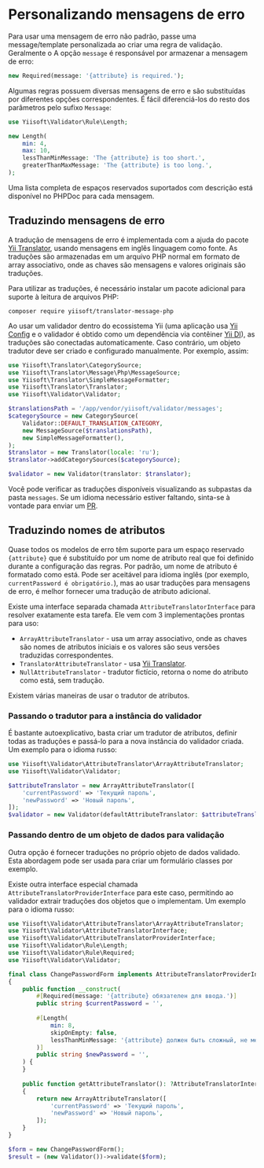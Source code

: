 # Personalizando mensagens de erro

Para usar uma mensagem de erro não padrão, passe uma message/template personalizada ao criar uma regra de validação. Geralmente o
A opção `message` é responsável por armazenar a mensagem de erro:

```php
new Required(message: '{attribute} is required.');
```

Algumas regras possuem diversas mensagens de erro e são substituídas por diferentes opções correspondentes.
É fácil diferenciá-los do resto dos parâmetros pelo sufixo `Message`:

```php
use Yiisoft\Validator\Rule\Length;

new Length(  
    min: 4,  
    max: 10,
    lessThanMinMessage: 'The {attribute} is too short.',  
    greaterThanMaxMessage: 'The {attribute} is too long.',  
);
```

Uma lista completa de espaços reservados suportados com descrição está disponível no PHPDoc para cada mensagem.

## Traduzindo mensagens de erro

A tradução de mensagens de erro é implementada com a ajuda do pacote [Yii Translator], usando mensagens em inglês
linguagem como fonte. As traduções são armazenadas em um arquivo PHP normal em formato de array associativo, onde as chaves são
mensagens e valores originais são traduções.

Para utilizar as traduções, é necessário instalar um pacote adicional para suporte à leitura de arquivos PHP:

```shell
composer require yiisoft/translator-message-php
```

Ao usar um validador dentro do ecossistema Yii (uma aplicação usa [Yii Config] e o validador é obtido como um
dependência via contêiner [Yii DI]), as traduções são conectadas automaticamente. Caso contrário, um objeto tradutor deve
ser criado e configurado manualmente. Por exemplo, assim:

```php
use Yiisoft\Translator\CategorySource;
use Yiisoft\Translator\Message\Php\MessageSource;
use Yiisoft\Translator\SimpleMessageFormatter;
use Yiisoft\Translator\Translator;
use Yiisoft\Validator\Validator;

$translationsPath = '/app/vendor/yiisoft/validator/messages';
$categorySource = new CategorySource(
    Validator::DEFAULT_TRANSLATION_CATEGORY,
    new MessageSource($translationsPath),
    new SimpleMessageFormatter(),
);
$translator = new Translator(locale: 'ru');
$translator->addCategorySources($categorySource);

$validator = new Validator(translator: $translator);
```

Você pode verificar as traduções disponíveis visualizando as subpastas da pasta `messages`. Se um idioma necessário estiver
faltando, sinta-se à vontade para enviar um [PR].

## Traduzindo nomes de atributos

Quase todos os modelos de erro têm suporte para um espaço reservado `{attribute}` que é substituído por um nome de atributo real
que foi definido durante a configuração das regras. Por padrão, um nome de atributo é formatado como está. Pode ser aceitável para
idioma inglês (por exemplo, `currentPassword é obrigatório.`), mas ao usar traduções para mensagens de erro, é
melhor fornecer uma tradução de atributo adicional.

Existe uma interface separada chamada `AttributeTranslatorInterface` para resolver exatamente esta tarefa. Ele vem com 3
implementações prontas para uso:

- `ArrayAttributeTranslator` - usa um array associativo, onde as chaves são nomes de atributos iniciais e os valores são seus
versões traduzidas correspondentes.
- `TranslatorAttributeTranslator` - usa [Yii Translator].
- `NullAttributeTranslator` - tradutor fictício, retorna o nome do atributo como está, sem tradução.

Existem várias maneiras de usar o tradutor de atributos.

### Passando o tradutor para a instância do validador

É bastante autoexplicativo, basta criar um tradutor de atributos, definir todas as traduções e passá-lo para a nova
instância do validador criada. Um exemplo para o idioma russo:

```php
use Yiisoft\Validator\AttributeTranslator\ArrayAttributeTranslator;
use Yiisoft\Validator\Validator;

$attributeTranslator = new ArrayAttributeTranslator([
    'currentPassword' => 'Текущий пароль',
    'newPassword' => 'Новый пароль',
]);
$validator = new Validator(defaultAttributeTranslator: $attributeTranslator);
```

### Passando dentro de um objeto de dados para validação

Outra opção é fornecer traduções no próprio objeto de dados validado. Esta abordagem pode ser usada para criar um formulário
classes por exemplo.

Existe outra interface especial chamada `AttributeTranslatorProviderInterface` para este caso, permitindo ao validador
extrair traduções dos objetos que o implementam. Um exemplo para o idioma russo:

```php
use Yiisoft\Validator\AttributeTranslator\ArrayAttributeTranslator;
use Yiisoft\Validator\AttributeTranslatorInterface;
use Yiisoft\Validator\AttributeTranslatorProviderInterface;
use Yiisoft\Validator\Rule\Length;
use Yiisoft\Validator\Rule\Required;
use Yiisoft\Validator\Validator;

final class ChangePasswordForm implements AttributeTranslatorProviderInterface  
{  
    public function __construct(  
        #[Required(message: '{attribute} обязателен для ввода.')]  
        public string $currentPassword = '',  
  
        #[Length(  
            min: 8,
            skipOnEmpty: false,  
            lessThanMinMessage: '{attribute} должен быть сложный, не менее 8 символов.'  
        )]  
        public string $newPassword = '',  
    ) {  
    }  
  
    public function getAttributeTranslator(): ?AttributeTranslatorInterface  
    {  
        return new ArrayAttributeTranslator([  
            'currentPassword' => 'Текущий пароль',  
            'newPassword' => 'Новый пароль',  
        ]);  
    }  
}

$form = new ChangePasswordForm();    
$result = (new Validator())->validate($form);
```

[PR]: https://github.com/yiisoft/validator/pulls
[Yii Translator]: https://github.com/yiisoft/translator
[Yii Config]: https://github.com/yiisoft/config
[Yii DI]: https://github.com/yiisoft/di